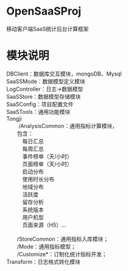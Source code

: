 # OpenSaaSProj
移动客户端SaaS统计后台计算框架

# 模块说明
 DBClient：数据库交互模块，mongoDB、Mysql</br>
 SaaSSMode：数据模型定义模块</br>
 LogController：日志->数据模型</br>
 SaaSStore：数据模型存储模块</br>
 SaaSConfig：项目配置文件</br>
 SaaSTools：通用功能模块</br>
 Tongji</br>
&emsp;&emsp;  /AnalysisCommon：通用指标计算模块，</br>&emsp;&emsp;包含：</br>
&emsp;&emsp;&emsp;每日汇总</br>
&emsp;&emsp;&emsp;每周汇总</br>
&emsp;&emsp;&emsp;事件榜单（天/小时）</br>
&emsp;&emsp;&emsp;页面榜单（天/小时）</br>
&emsp;&emsp;&emsp;启动分布</br>
&emsp;&emsp;&emsp;使用时长分布</br>
&emsp;&emsp;&emsp;地域分布</br>
&emsp;&emsp;&emsp;活跃度</br>
&emsp;&emsp;&emsp;留存分析</br>
&emsp;&emsp;&emsp;系统版本</br>
&emsp;&emsp;&emsp;用户机型</br>
&emsp;&emsp;&emsp;页面来源（H5）...</br>                             
&emsp;&emsp;/StoreCommon：通用指标入库模块；</br>
&emsp;&emsp;/Mode：通用指标模型；</br>
&emsp;&emsp;/Customize*：订制化统计指标开发；</br>
Transform：日志格式转化模块
